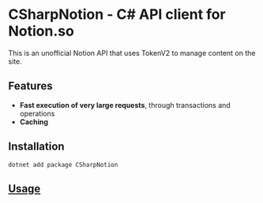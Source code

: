 ﻿# CSharpNotion - C# API client for Notion.so

This is an unofficial Notion API that uses TokenV2 to manage content on the site.

## Features

- **Fast execution of very large requests**, through transactions and operations
- **Caching**

## Installation

```console
dotnet add package CSharpNotion
```

## [Usage](https://github.com/il-gareni4/CSharpNotion/wiki)
